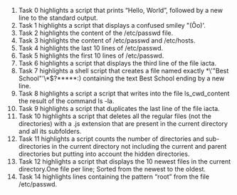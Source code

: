 1. Task 0 highlights a script that prints “Hello, World”, followed by a new line to the standard output.
2. Task 1 highlights a script that displays a confused smiley "(Ôo)'.
3. Task 2 highlights the content of the /etc/passwd file.
4. Task 3 highlights the content of /etc/passwd and /etc/hosts.
5. Task 4 highlights the last 10 lines of /etc/passwd.
6. Task 5 highlights the first 10 lines of /etc/passwd.
7. Task 6 highlights a script that displays the third line of the file iacta.
8. Task 7 highlights a shell script that creates a file named exactly \*\\'"Best School"\'\\*$\?\*\*\*\*\*:) containing the text Best School ending by a new line.
9. Task 8 highlights a script a script that writes into the file ls_cwd_content the result of the command ls -la.
10. Task 9 highlights a script that duplicates the last line of the file iacta.
11. Task 10 highlights a script that deletes all the regular files (not the directories) with a .js extension that are present in the current directory and all its subfolders.
12. Task 11 highlights a script counts the number of directories and sub-directories in the current directory not including the current and parent directories but putting into account the hidden directories.
13. Task 12 highlights a script that displays the 10 newest files in the current directory.One file per line; Sorted from the newest to the oldest.
14. Task 14 highlights lines containing the pattern “root” from the file /etc/passwd. 
